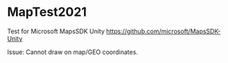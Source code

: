 # MapTest2021
Test for Microsoft MapsSDK Unity https://github.com/microsoft/MapsSDK-Unity

Issue: Cannot draw on map/GEO coordinates.

